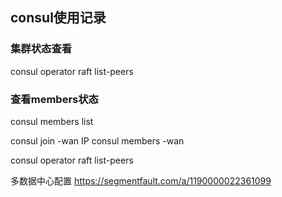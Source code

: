 ## consul使用记录
### 集群状态查看
consul operator raft list-peers

### 查看members状态
consul members list

consul join -wan IP
consul members -wan

consul operator raft list-peers

多数据中心配置
https://segmentfault.com/a/1190000022361099